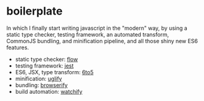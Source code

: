 # boilerplate
In which I finally start writing javascript in the "modern" way, by using a static type checker, testing framework, an automated transform, CommonJS bundling, and minification pipeline, and all those shiny new ES6 features.

* static type checker: [flow](https://github.com/facebook/flow)
* testing framework: [jest](https://github.com/facebook/jest)
* ES6, JSX, type transform: [6to5](https://github.com/6to5/6to5)
* minification: [uglify](https://github.com/mishoo/UglifyJS)
* bundling: [browserify](https://github.com/substack/node-browserify)
* build automation: [watchify](https://github.com/substack/watchify)
